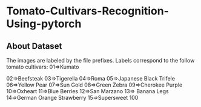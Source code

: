 # Tomato-Cultivars-Recognition-Using-pytorch

## About Dataset

The images are labeled by the file prefixes. Labels correspond to the follow tomato cultivars:
01=>Kumato

02=>Beefsteak
03=>Tigerella
04=>Roma
05=>Japanese Black Trifele
06=>Yellow Pear
07=>Sun Gold
08=>Green Zebra
09=>Cherokee Purple
10=>Oxheart
11=>Blue Berries
12=>San Marzano
13=> Banana Legs
14=>German Orange Strawberry
15=>Supersweet 100
